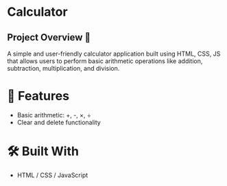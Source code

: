 # Calculator 

## Project Overview 🌟
A simple and user-friendly calculator application built using HTML, CSS, JS that allows users to perform basic arithmetic operations like addition, subtraction, multiplication, and division.

# 🚀 Features
- Basic arithmetic: +, -, ×, ÷
- Clear and delete functionality

# 🛠️ Built With
- HTML / CSS / JavaScript

